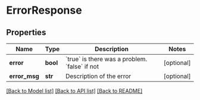 # ErrorResponse

## Properties
Name | Type | Description | Notes
------------ | ------------- | ------------- | -------------
**error** | **bool** | &#x60;true&#x60; is there was a problem. &#x60;false&#x60; if not  | [optional] 
**error_msg** | **str** | Description of the error | [optional] 

[[Back to Model list]](../README.md#documentation-for-models) [[Back to API list]](../README.md#documentation-for-api-endpoints) [[Back to README]](../README.md)


